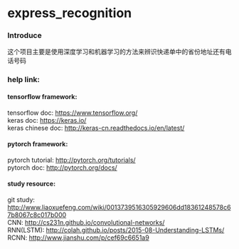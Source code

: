 # express_recognition

### Introduce
这个项目主要是使用深度学习和机器学习的方法来辨识快递单中的省份地址还有电话号码

### help link:
#### tensorflow framework:  
tensorflow doc: https://www.tensorflow.org/  
keras doc: https://keras.io/  
keras chinese doc: http://keras-cn.readthedocs.io/en/latest/

#### pytorch framework:
pytorch tutorial: http://pytorch.org/tutorials/  
pytorch doc: http://pytorch.org/docs/

#### study resource:
git study: http://www.liaoxuefeng.com/wiki/0013739516305929606dd18361248578c67b8067c8c017b000  
CNN: http://cs231n.github.io/convolutional-networks/  
RNN(LSTM): http://colah.github.io/posts/2015-08-Understanding-LSTMs/  
RCNN: http://www.jianshu.com/p/cef69c6651a9
